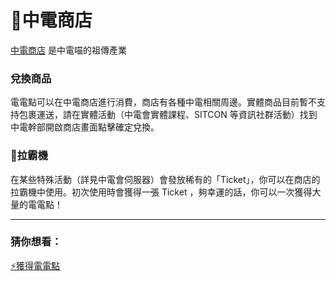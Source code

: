 # 🛒中電商店

[中電商店](http://store.scaict.org) 是中電喵的祖傳產業

### 兌換商品

電電點可以在中電商店進行消費，商店有各種中電相關周邊。實體商品目前暫不支持包裹運送，請在實體活動（中電會實體課程、SITCON 等資訊社群活動）找到中電幹部開啟商店畫面點擊確定兌換。

### 🎰拉霸機

在某些特殊活動（詳見中電會伺服器）會發放稀有的「Ticket」，你可以在商店的拉霸機中使用。初次使用時會獲得一張 Ticket ，夠幸運的話，你可以一次獲得大量的電電點！


----

### 猜你想看： 
[⚡獲得電電點](./get-point.md)